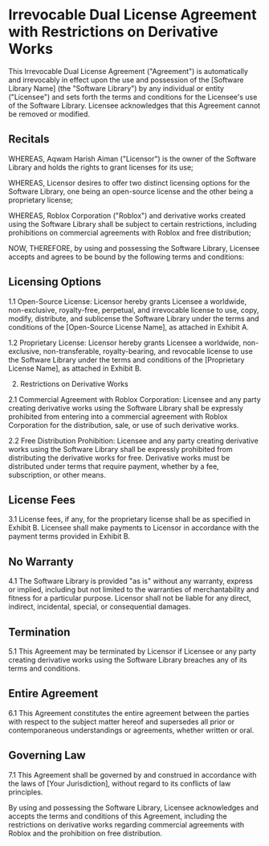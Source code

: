 # Irrevocable Dual License Agreement with Restrictions on Derivative Works

This Irrevocable Dual License Agreement ("Agreement") is automatically and irrevocably in effect upon the use and possession of the [Software Library Name] (the "Software Library") by any individual or entity ("Licensee") and sets forth the terms and conditions for the Licensee's use of the Software Library. Licensee acknowledges that this Agreement cannot be removed or modified.

## Recitals

WHEREAS, Aqwam Harish Aiman ("Licensor") is the owner of the Software Library and holds the rights to grant licenses for its use;

WHEREAS, Licensor desires to offer two distinct licensing options for the Software Library, one being an open-source license and the other being a proprietary license;

WHEREAS, Roblox Corporation ("Roblox") and derivative works created using the Software Library shall be subject to certain restrictions, including prohibitions on commercial agreements with Roblox and free distribution;

NOW, THEREFORE, by using and possessing the Software Library, Licensee accepts and agrees to be bound by the following terms and conditions:

## Licensing Options

1.1 Open-Source License: Licensor hereby grants Licensee a worldwide, non-exclusive, royalty-free, perpetual, and irrevocable license to use, copy, modify, distribute, and sublicense the Software Library under the terms and conditions of the [Open-Source License Name], as attached in Exhibit A.

1.2 Proprietary License: Licensor hereby grants Licensee a worldwide, non-exclusive, non-transferable, royalty-bearing, and revocable license to use the Software Library under the terms and conditions of the [Proprietary License Name], as attached in Exhibit B.

2. Restrictions on Derivative Works

2.1 Commercial Agreement with Roblox Corporation: Licensee and any party creating derivative works using the Software Library shall be expressly prohibited from entering into a commercial agreement with Roblox Corporation for the distribution, sale, or use of such derivative works.

2.2 Free Distribution Prohibition: Licensee and any party creating derivative works using the Software Library shall be expressly prohibited from distributing the derivative works for free. Derivative works must be distributed under terms that require payment, whether by a fee, subscription, or other means.

## License Fees

3.1 License fees, if any, for the proprietary license shall be as specified in Exhibit B. Licensee shall make payments to Licensor in accordance with the payment terms provided in Exhibit B.

## No Warranty

4.1 The Software Library is provided "as is" without any warranty, express or implied, including but not limited to the warranties of merchantability and fitness for a particular purpose. Licensor shall not be liable for any direct, indirect, incidental, special, or consequential damages.

## Termination

5.1 This Agreement may be terminated by Licensor if Licensee or any party creating derivative works using the Software Library breaches any of its terms and conditions.

## Entire Agreement

6.1 This Agreement constitutes the entire agreement between the parties with respect to the subject matter hereof and supersedes all prior or contemporaneous understandings or agreements, whether written or oral.

## Governing Law

7.1 This Agreement shall be governed by and construed in accordance with the laws of [Your Jurisdiction], without regard to its conflicts of law principles.

By using and possessing the Software Library, Licensee acknowledges and accepts the terms and conditions of this Agreement, including the restrictions on derivative works regarding commercial agreements with Roblox and the prohibition on free distribution.
